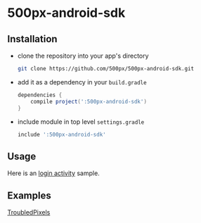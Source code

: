 500px-android-sdk
=================


Installation
------------

- clone the repository into your app's directory
    ```bash
    git clone https://github.com/500px/500px-android-sdk.git
    ```

- add it as a dependency in your `build.gradle`
    ```groovy
    dependencies {
        compile project(':500px-android-sdk')
    }
    ```

- include module in top level `settings.gradle`
    ```groovy
    include ':500px-android-sdk'
    ```

Usage
-----
Here is an [login activity](https://gist.github.com/3625085) sample.

Examples
--------
[TroubledPixels](https://github.com/arthurnn/TroubledPixels)
